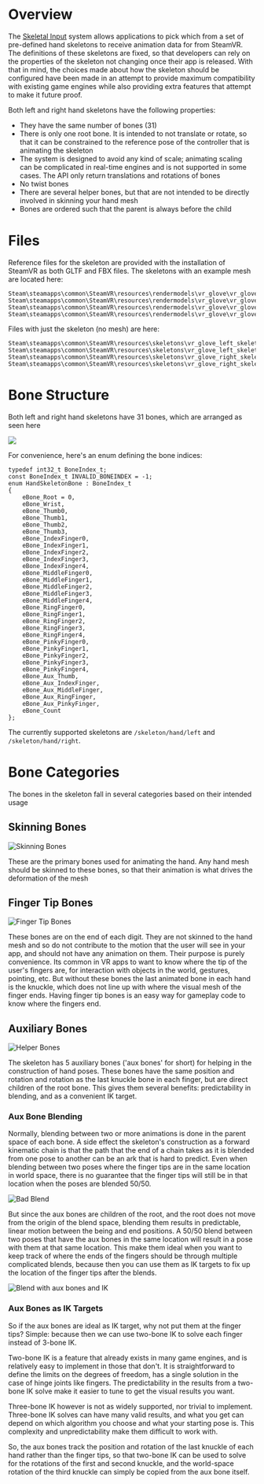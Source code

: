 # Overview 

The [Skeletal Input](https://github.com/ValveSoftware/openvr/wiki/SteamVR-Skeletal-Input) system allows applications to pick which from a set of pre-defined hand skeletons to receive animation data for from SteamVR.  The definitions of these skeletons are fixed, so that developers can rely on the properties of the skeleton not changing once their app is released.  With that in mind, the choices made about how the skeleton should be configured have been made in an attempt to provide maximum compatibility with existing game engines while also providing extra features that attempt to make it future proof.  

Both left and right hand skeletons have the following properties:
* They have the same number of bones (31)
* There is only one root bone.  It is intended to not translate or rotate, so that it can be constrained to the reference pose of the controller that is animating the skeleton
* The system is designed to avoid any kind of scale; animating scaling can be complicated in real-time engines and is not supported in some cases.  The API only return translations and rotations of bones
* No twist bones
* There are several helper bones, but that are not intended to be directly involved in skinning your hand mesh
* Bones are ordered such that the parent is always before the child


# Files
Reference files for the skeleton are provided with the installation of SteamVR as both GLTF and FBX files.  The skeletons with an example mesh are located here:
```
Steam\steamapps\common\SteamVR\resources\rendermodels\vr_glove\vr_glove_left_model.fbx
Steam\steamapps\common\SteamVR\resources\rendermodels\vr_glove\vr_glove_left_model.glb
Steam\steamapps\common\SteamVR\resources\rendermodels\vr_glove\vr_glove_right_model.fbx
Steam\steamapps\common\SteamVR\resources\rendermodels\vr_glove\vr_glove_right_model.glb
```

Files with just the skeleton (no mesh) are here:
```
Steam\steamapps\common\SteamVR\resources\skeletons\vr_glove_left_skeleton.fbx
Steam\steamapps\common\SteamVR\resources\skeletons\vr_glove_left_skeleton.glb
Steam\steamapps\common\SteamVR\resources\skeletons\vr_glove_right_skeleton.fbx
Steam\steamapps\common\SteamVR\resources\skeletons\vr_glove_right_skeleton.glb
```

# Bone Structure
Both left and right hand skeletons have 31 bones, which are arranged as seen here

![](https://steamcdn-a.akamaihd.net/steamcommunity/public/images/clans/5519564/332a809f2c6defffb2a8a9197d5a648aa17a472b.png)

For convenience, here's an enum defining the bone indices:

```
typedef int32_t BoneIndex_t;
const BoneIndex_t INVALID_BONEINDEX = -1;
enum HandSkeletonBone : BoneIndex_t
{
	eBone_Root = 0,
	eBone_Wrist,
	eBone_Thumb0,
	eBone_Thumb1,
	eBone_Thumb2,
	eBone_Thumb3,
	eBone_IndexFinger0,
	eBone_IndexFinger1,
	eBone_IndexFinger2,
	eBone_IndexFinger3,
	eBone_IndexFinger4,
	eBone_MiddleFinger0,
	eBone_MiddleFinger1,
	eBone_MiddleFinger2,
	eBone_MiddleFinger3,
	eBone_MiddleFinger4,
	eBone_RingFinger0,
	eBone_RingFinger1,
	eBone_RingFinger2,
	eBone_RingFinger3,
	eBone_RingFinger4,
	eBone_PinkyFinger0,
	eBone_PinkyFinger1,
	eBone_PinkyFinger2,
	eBone_PinkyFinger3,
	eBone_PinkyFinger4,
	eBone_Aux_Thumb,
	eBone_Aux_IndexFinger,
	eBone_Aux_MiddleFinger,
	eBone_Aux_RingFinger,
	eBone_Aux_PinkyFinger,
	eBone_Count
};
```



The currently supported skeletons are `/skeleton/hand/left` and `/skeleton/hand/right`.  

# Bone Categories

The bones in the skeleton fall in several categories based on their intended usage

## Skinning Bones
![Skinning Bones](https://steamcdn-a.akamaihd.net/steamcommunity/public/images/clans/5519564/4f43dd2e086c01eeb10fa3ab66d0179a8d1374cf.png)

These are the primary bones used for animating the hand.  Any hand mesh should be skinned to these bones, so that their animation is what drives the deformation of the mesh

## Finger Tip Bones
![Finger Tip Bones](https://steamcdn-a.akamaihd.net/steamcommunity/public/images/clans/5519564/3aa4db234eaf611623b436524267818df894e41b.png)

These bones are on the end of each digit.  They are not skinned to the hand mesh and so do not contribute to the motion that the user will see in your app, and should not have any animation on them.  Their purpose is purely convenience.  Its common in VR apps to want to know where the tip of the user's fingers are, for interaction with objects in the world, gestures, pointing, etc.  But without these bones the last animated bone in each hand is the knuckle, which does not line up with where the visual mesh of the finger ends.  Having finger tip bones is an easy way for gameplay code to know where the fingers end.  

## Auxiliary Bones
![Helper Bones](https://steamcdn-a.akamaihd.net/steamcommunity/public/images/clans/5519564/f10ef747fef0b0139abca23533507d95918cb7c6.png)

The skeleton has 5 auxiliary bones ('aux bones' for short) for helping in the construction of hand poses.  These bones have the same position and rotation and rotation as the last knuckle bone in each finger, but are direct children of the root bone.  This gives them several benefits: predictability in blending, and as a convenient IK target.  

### Aux Bone Blending

Normally, blending between two or more animations is done in the parent space of each bone.  A side effect the skeleton's construction as a forward kinematic chain is that the path that the end of a chain takes as it is blended from one pose to another can be an ark that is hard to predict.  Even when blending between two poses where the finger tips are in the same location in world space, there is no guarantee that the finger tips will still be in that location when the poses are blended 50/50.  

![Bad Blend](https://steamcdn-a.akamaihd.net/steamcommunity/public/images/clans/5519564/8bb9d7b3709b1e90334ee23caddf0a265d3d91a9.gif)

But since the aux bones are children of the root, and the root does not move from the origin of the blend space, blending them results in predictable, linear motion between the being and end positions.  A 50/50 blend between two poses that have the aux bones in the same location will result in a pose with them at that same location.  This make them ideal when you want to keep track of where the ends of the fingers should be through multiple complicated blends, because then you can use them as IK targets to fix up the location of the finger tips after the blends.  

![Blend with aux bones and IK](https://steamcdn-a.akamaihd.net/steamcommunity/public/images/clans/5519564/61dbb63bcf87b07a8f29eddf06f333bc62a85e1c.gif)

### Aux Bones as IK Targets
So if the aux bones are ideal as IK target, why not put them at the finger tips?  Simple: because then we can use two-bone IK to solve each finger instead of 3-bone IK.  

Two-bone IK is a feature that already exists in many game engines, and is relatively easy to implement in those that don't.  It is straightforward to define the limits on the degrees of freedom, has a single solution in the case of hinge joints like fingers.  The predictability in the results from a two-bone IK solve make it easier to tune to get the visual results you want.

Three-bone IK however is not as widely supported, nor trivial to implement.  Three-bone IK solves can have many valid results, and what you get can depend on which algorithm you choose and what your starting pose is.  This complexity and unpredictability make them difficult to work with.  

So, the aux bones track the position and rotation of the last knuckle of each hand rather than the finger tips, so that two-bone IK can be used to solve for the rotations of the first and second knuckle, and the world-space rotation of the third knuckle can simply be copied from the aux bone itself.  